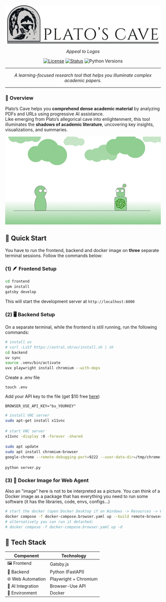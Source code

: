 <div align="center">
<img src="docs/img/banner.png" alt="Plato's Cave Logo">


_Appeal to Logos_

[![License](https://img.shields.io/badge/license-MIT-blue.svg)](LICENSE)
[![Status](https://img.shields.io/badge/status-prototype-yellow)]()
![Python Versions](https://img.shields.io/badge/python-3.10%20%7C%203.11%20%7C%203.12%20%7C%203.13-orange)

---

 *A learning-focused research tool that helps you illuminate complex academic papers.*

</div>

---

### 🧠 Overview

Plato’s Cave helps you **comprehend dense academic material** by analyzing PDFs and URLs using progressive AI assistance.  
Like emerging from Plato’s allegorical cave into enlightenment, this tool illuminates the **shadows of academic literature**, uncovering key insights, visualizations, and summaries.  

![Green Cave](https://github.com/matheusmaldaner/PlatosCave/blob/main/green_cave.gif)

## 🚀 Quick Start

You have to run the frontend, backend and docker image on **three** separate terminal sessions. Follow the commands below:

### (1) 🪶 Frontend Setup

```bash
cd frontend
npm install
gatsby develop
```

This will start the development server at `http://localhost:8000`

### (2) 🖥️ Backend Setup

On a separate terminal, while the frontend is still running, run the following commands:

```bash
# install uv 
# curl -LsSf https://astral.sh/uv/install.sh | sh
cd backend
uv sync
source .venv/bin/activate
uvx playwright install chromium --with-deps
```

Create a .env file
```
touch .env
```

Add your API key to the file (get $10 free [here](https://cloud.browser-use.com/dashboard/api))
```
BROWSER_USE_API_KEY="bu_YOURKEY"
```

```bash
# install VNC server
sudo apt-get install x11vnc

# start VNC server
x11vnc -display :0 -forever -shared

sudo apt update
sudo apt install chromium-browser
google-chrome --remote-debugging-port=9222 --user-data-dir=/tmp/chrome-debug

python server.py
```

### (3) 🐳 Docker Image for Web Agent

Also an "image" here is not to be interpreted as a picture. You can think of a Docker image as a package that has everything you need to run some software (it has the libraries, code, envs, configs...)

```bash 
# start the docker (open Docker Desktop if on Windows -> Resources -> WSL Integration -> Enable Integration)
docker compose -f docker-compose.browser.yaml up --build remote-browser
# alternatively you can run it detached:
# docker compose -f docker-compose.browser.yaml up -d
```


## 🧩 Tech Stack


| Component         | Technology            |
| ----------------- | --------------------- |
| 🖼️ Frontend      | Gatsby.js             |
| 🧠 Backend        | Python (FastAPI)      |
| 🌐 Web Automation | Playwright + Chromium |
| 🤖 AI Integration | Browser-Use API       |
| 🐳 Environment    | Docker                |






